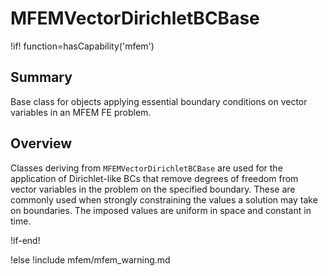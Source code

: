 # MFEMVectorDirichletBCBase

!if! function=hasCapability('mfem')

## Summary

Base class for objects applying essential boundary conditions on vector variables in an MFEM FE problem.

## Overview

Classes deriving from `MFEMVectorDirichletBCBase` are used for the application of Dirichlet-like BCs that
remove degrees of freedom from vector variables in the problem on the specified boundary. These are commonly used when
strongly constraining the values a solution may take on boundaries. The imposed values are uniform in space and constant
in time.

!if-end!

!else
!include mfem/mfem_warning.md
